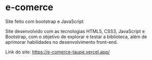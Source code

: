 # e-comerce
Site feito com bootstrap e JavaScript

Site desenvolvido com as tecnologias HTML5, CSS3, JavaScript e Bootstrap, com o objetivo de explorar e testar a biblioteca, além de aprimorar habilidades no desenvolvimento front-end.

Link do site: https://e-comerce-taupe.vercel.app/
